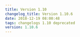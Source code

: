```yaml
---
title: Version 1.10
changelog_title: Version 1.10.6
date: 2018-12-19 08:00:48 
tags: changelogs 1.10 deprecated
version: 1.10.6
---
```

<script src="https://gist.github.com/spinnaker-release/8c6e6abe2a0016b823b900523e82cba1.js"/>

